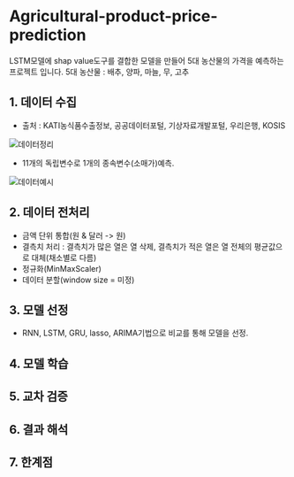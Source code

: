 # Agricultural-product-price-prediction
LSTM모델에 shap value도구를 결합한 모델을 만들어 5대 농산물의 가격을 예측하는 프로젝트 입니다.
5대 농산물 : 배추, 양파, 마늘, 무, 고추

## 1. 데이터 수집
* 출처 : KATI농식품수출정보, 공공데이터포털, 기상자료개발포털, 우리은행, KOSIS

![데이터정리](https://github.com/Ryan0hwan/Agricultural-product-price-prediction/assets/158720833/cec365ac-c1c4-4834-9a56-d1e51384a5e2)

* 11개의 독립변수로 1개의 종속변수(소매가)예측.

![데이터예시](https://github.com/Ryan0hwan/Agricultural-product-price-prediction/assets/158720833/7381fe57-50a8-4f12-997c-4d16892e62b0)

## 2. 데이터 전처리
* 금액 단위 통합(원 & 달러 -> 원)
* 결측치 처리 : 결측치가 많은 열은 열 삭제, 결측치가 적은 열은 열 전체의 평균값으로 대체(채소별로 다름)
* 정규화(MinMaxScaler)
* 데이터 분할(window size = 미정)

## 3. 모델 선정
* RNN, LSTM, GRU, lasso, ARIMA기법으로 비교를 통해 모델을 선정.

## 4. 모델 학습
## 5. 교차 검증
## 6. 결과 해석
## 7. 한계점

